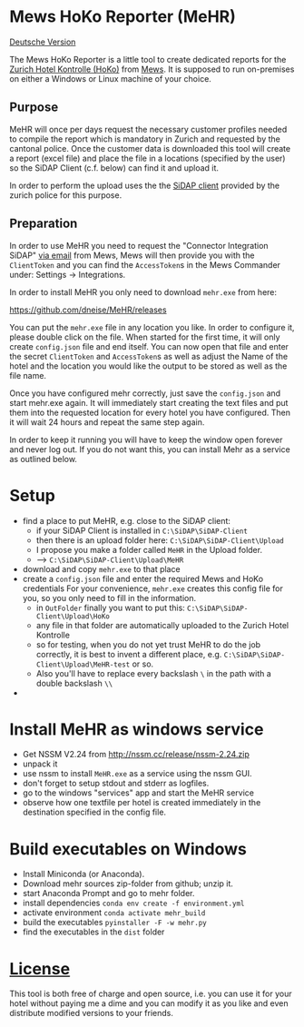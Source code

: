 # Mews HoKo Reporter (MeHR)

[Deutsche Version](README.md)

The Mews HoKo Reporter is a little tool to create dedicated reports for the
[Zurich Hotel Kontrolle (HoKo)](https://www.hotelkontrolle.zh.ch)
from [Mews](https://www.mewssystems.com/).
It is supposed to run on-premises on either a Windows or Linux machine of your choice.

## Purpose

MeHR will once per days
request the necessary customer profiles needed to compile the report which is
mandatory in Zurich and requested by the cantonal police. Once the customer data is
downloaded this tool will create a report (excel file) and place the file in a locations (specified by the user)
so the SiDAP Client (c.f. below) can find it and upload it.

In order to perform the upload uses the
the [SiDAP client](https://www.hotelkontrolle.zh.ch/HoKoDMZ/pages/info.xhtml)
provided by the zurich police for this purpose.

## Preparation

In order to use MeHR you need to request the "Connector Integration SiDAP" [via email](mailto:integrations@mewssystems.com) from Mews, Mews will then provide you with the `ClientToken` and you can find the `AccessToken`s in the Mews Commander under: Settings -> Integrations.

In order to install MeHR you only need to download `mehr.exe` from here:

https://github.com/dneise/MeHR/releases

You can put the `mehr.exe` file in any location you like. In order to configure it, please double click on the file. When started for the first time, it will only create `config.json` file and end itself. You can now open that file and enter the secret `ClientToken` and `AccessToken`s as well as adjust the Name of the hotel and the location you would like the output to be stored as well as the file name.

Once you have configured mehr correctly, just save the `config.json` and start mehr.exe again. It will immediately start creating the text files and put them into the requested location for every hotel you have configured. Then it will wait 24 hours and repeat the same step again.

In order to keep it running you will have to keep the window open forever and never log out. If you do not want this, you can install Mehr as a service as outlined below.


# Setup

 * find a place to put MeHR, e.g. close to the SiDAP client:
    - if your SiDAP Client is installed in `C:\SiDAP\SiDAP-Client`
    - then there is an upload folder here: `C:\SiDAP\SiDAP-Client\Upload`
    - I propose you make a folder called `MeHR` in the Upload folder.
    - --> `C:\SiDAP\SiDAP-Client\Upload\MeHR`
 * download and copy `mehr.exe` to that place
 * create a `config.json` file and enter the required Mews and HoKo credentials
   For your convenience, `mehr.exe` creates this config file for you, so you
   only need to fill in the information.
    - in `OutFolder` finally you want to put this: `C:\SiDAP\SiDAP-Client\Upload\HoKo`
    - any file in that folder are automatically uploaded to the Zurich Hotel Kontrolle
    - so for testing, when you do not yet trust MeHR to do the job correctly, it is best to
      invent a different place, e.g. `C:\SiDAP\SiDAP-Client\Upload\MeHR-test` or so.
    - Also you'll have to replace every backslash `\` in the path with a double backslash `\\`
  *


# Install MeHR as windows service

 * Get NSSM V2.24 from <http://nssm.cc/release/nssm-2.24.zip>
 * unpack it
 * use nssm to install `MeHR.exe` as a service using the nssm GUI.
 * don't forget to setup stdout and stderr as logfiles.
 * go to the windows "services" app and start the MeHR service
 * observe how one textfile per hotel is created immediately in the destination specified in the config file.


# Build executables on Windows

 * Install Miniconda (or Anaconda).
 * Download mehr sources zip-folder from github; unzip it.
 * start Anaconda Prompt and go to mehr folder.
 * install dependencies `conda env create -f environment.yml`
 * activate environment `conda activate mehr_build`
 * build the executables `pyinstaller -F -w mehr.py`
 * find the executables in the `dist` folder



# [License](LICENSE)

This tool is both free of charge and open source, i.e. you can use it for your
hotel without paying me a dime and you can modify it as you like and even
distribute modified versions to your friends.
